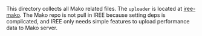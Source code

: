 This directory collects all Mako related files. The `uploader` is located at
[iree-mako](https://github.com/hanhanW/iree-mako/tree/iree). The Mako repo is
not pull in IREE because setting deps is complicated, and IREE only needs simple
features to upload performance data to Mako server.
